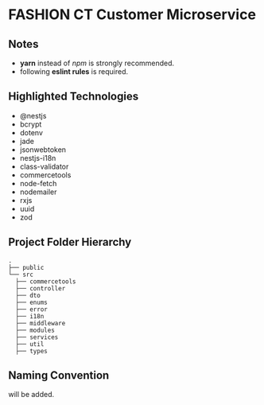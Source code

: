# FASHION CT Customer Microservice

## Notes

- **yarn** instead of _npm_ is strongly recommended.
- following **eslint rules** is required.

## Highlighted Technologies

- @nestjs
- bcrypt
- dotenv
- jade
- jsonwebtoken
- nestjs-i18n
- class-validator
- commercetools
- node-fetch
- nodemailer
- rxjs
- uuid
- zod

## Project Folder Hierarchy

    .
    ├── public
    └── src
      ├── commercetools
      ├── controller
      ├── dto
      ├── enums
      ├── error
      ├── i18n
      ├── middleware
      ├── modules
      ├── services
      ├── util
      ├── types

## Naming Convention

will be added.
